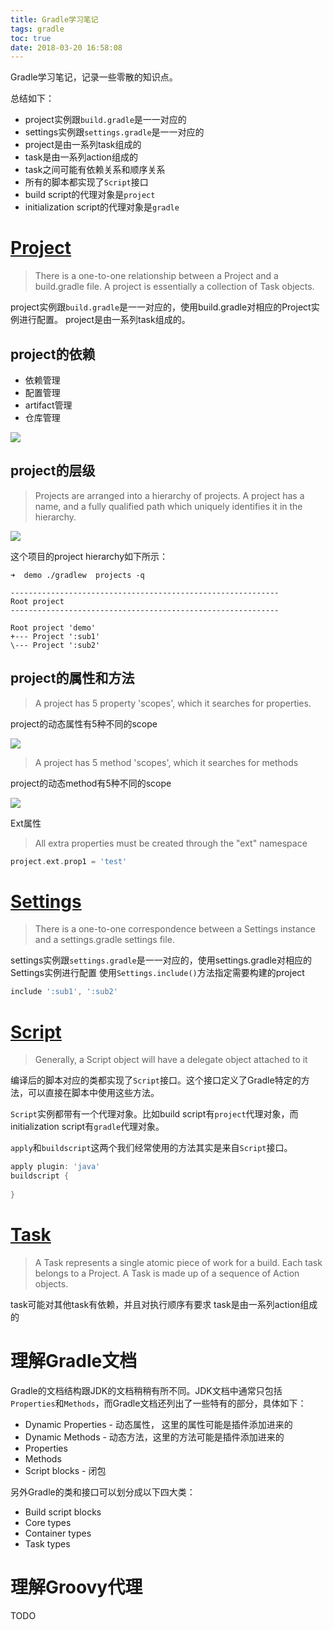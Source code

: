 ```yaml
---
title: Gradle学习笔记
tags: gradle
toc: true
date: 2018-03-20 16:58:08
---
```


Gradle学习笔记，记录一些零散的知识点。
<!-- more -->

总结如下：

+ project实例跟`build.gradle`是一一对应的
+ settings实例跟`settings.gradle`是一一对应的
+ project是由一系列task组成的
+ task是由一系列action组成的
+ task之间可能有依赖关系和顺序关系
+ 所有的脚本都实现了`Script`接口
+ build script的代理对象是`project`
+ initialization script的代理对象是`gradle`

# [Project][ref]
> There is a one-to-one relationship between a Project and a build.gradle file.  A project is essentially a collection of Task objects.

project实例跟`build.gradle`是一一对应的，使用build.gradle对相应的Project实例进行配置。
project是由一系列task组成的。

## project的依赖

+ 依赖管理
+ 配置管理
+ artifact管理
+ 仓库管理

![](project-dependency.png)

## project的层级

> Projects are arranged into a hierarchy of projects. A project has a name, and a fully qualified path which uniquely identifies it in the hierarchy.

![](project-hierarchy.png)

这个项目的project hierarchy如下所示：

```
➜  demo ./gradlew  projects -q

------------------------------------------------------------
Root project
------------------------------------------------------------

Root project 'demo'
+--- Project ':sub1'
\--- Project ':sub2'
```

## project的属性和方法
> A project has 5 property 'scopes', which it searches for properties. 

project的动态属性有5种不同的scope

![](project-property.png)

> A project has 5 method 'scopes', which it searches for methods

project的动态method有5种不同的scope

![](project-method.png)

Ext属性
> All extra properties must be created through the "ext" namespace

```groovy
project.ext.prop1 = 'test'
```

# [Settings](http://gradledoc.qiniudn.com/1.12/dsl/org.gradle.api.initialization.Settings.html)
> There is a one-to-one correspondence between a Settings instance and a settings.gradle settings file. 

settings实例跟`settings.gradle`是一一对应的，使用settings.gradle对相应的Settings实例进行配置
使用`Settings.include()`方法指定需要构建的project

```groovy
include ':sub1', ':sub2'
```

# [Script](http://gradledoc.qiniudn.com/1.12/dsl/org.gradle.api.Script.html)
> Generally, a Script object will have a delegate object attached to it 

编译后的脚本对应的类都实现了`Script`接口。这个接口定义了Gradle特定的方法，可以直接在脚本中使用这些方法。

`Script`实例都带有一个代理对象。比如build script有`project`代理对象，而initialization script有`gradle`代理对象。

`apply`和`buildscript`这两个我们经常使用的方法其实是来自`Script`接口。

```groovy
apply plugin: 'java'
buildscript {
	
}
```

# [Task](http://gradledoc.qiniudn.com/1.12/dsl/org.gradle.api.Task.html)
> A Task represents a single atomic piece of work for a build. Each task belongs to a Project. A Task is made up of a sequence of Action objects. 

task可能对其他task有依赖，并且对执行顺序有要求
task是由一系列action组成的

# 理解Gradle文档
Gradle的文档结构跟JDK的文档稍稍有所不同。JDK文档中通常只包括`Properties`和`Methods`，而Gradle文档还列出了一些特有的部分，具体如下：

+ Dynamic Properties - 动态属性， 这里的属性可能是插件添加进来的
+ Dynamic Methods - 动态方法，这里的方法可能是插件添加进来的
+ Properties
+ Methods
+ Script blocks - 闭包

另外Gradle的类和接口可以划分成以下四大类：

+ Build script blocks
+ Core types
+ Container types
+ Task types

# 理解Groovy代理

TODO

<!--
# 思考
Gradle官方文档中提到

> Dynamic properties will eventually be removed entirely, meaning that this will be a fatal error in future versions of Gradle. See Extra Properties to learn how to add properties dynamically.

文档中的意思是未来将完全去掉project的动态属性？个

人也感觉动态属性非常复杂，可能引起很多问题。
-->

[ref]: http://gradledoc.qiniudn.com/1.12/dsl/org.gradle.api.Project.html#org.gradle.api.Project:configurations(groovy.lang.Closure)
[ref2]: http://gradledoc.qiniudn.com/1.12/dsl/org.gradle.api.Task.html
